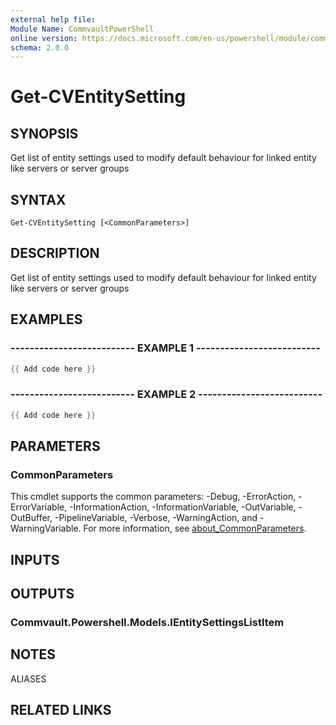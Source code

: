 ```yaml
---
external help file:
Module Name: CommvaultPowerShell
online version: https://docs.microsoft.com/en-us/powershell/module/commvaultpowershell/get-cventitysetting
schema: 2.0.0
---
```


# Get-CVEntitySetting

## SYNOPSIS
Get list of entity settings used to modify default behaviour for linked entity like servers or server groups

## SYNTAX

```
Get-CVEntitySetting [<CommonParameters>]
```

## DESCRIPTION
Get list of entity settings used to modify default behaviour for linked entity like servers or server groups

## EXAMPLES

### -------------------------- EXAMPLE 1 --------------------------
```powershell
{{ Add code here }}
```



### -------------------------- EXAMPLE 2 --------------------------
```powershell
{{ Add code here }}
```



## PARAMETERS

### CommonParameters
This cmdlet supports the common parameters: -Debug, -ErrorAction, -ErrorVariable, -InformationAction, -InformationVariable, -OutVariable, -OutBuffer, -PipelineVariable, -Verbose, -WarningAction, and -WarningVariable. For more information, see [about_CommonParameters](http://go.microsoft.com/fwlink/?LinkID=113216).

## INPUTS

## OUTPUTS

### Commvault.Powershell.Models.IEntitySettingsListItem

## NOTES

ALIASES

## RELATED LINKS

